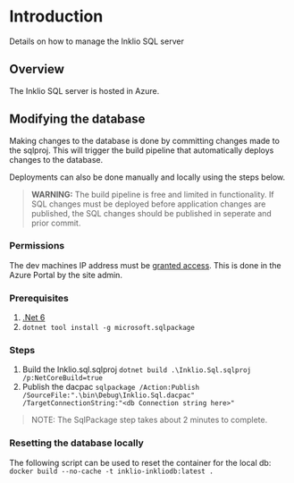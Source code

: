 # Introduction
Details on how to manage the Inklio SQL server

## Overview

The Inklio SQL server is hosted in Azure.

## Modifying the database

Making changes to the database is done by committing changes made to the sqlproj. This will trigger the build pipeline that automatically deploys changes to the database.

Deployments can also be done manually and locally using the steps below.

> **WARNING:** The build pipeline is free and limited in functionality. If SQL changes must be deployed before application changes are published, the SQL changes should be published in seperate and prior commit.

### Permissions

The dev machines IP address must be [granted access](https://learn.microsoft.com/en-us/azure/azure-sql/database/network-access-controls-overview?view=azuresql#allow-azure-services). This is done in the Azure Portal by the site admin.

### Prerequisites

 1. [.Net 6](https://dotnet.microsoft.com/en-us/download/dotnet/6.0)
 2. `dotnet tool install -g microsoft.sqlpackage`

### Steps

1. Build the Inklio.sql.sqlproj
    `dotnet build .\Inklio.Sql.sqlproj /p:NetCoreBuild=true`
2. Publish the dacpac
   `sqlpackage /Action:Publish /SourceFile:".\bin\Debug\Inklio.Sql.dacpac" /TargetConnectionString:"<db Connection string here>"`

> NOTE: The SqlPackage step takes about 2 minutes to complete.

### Resetting the database locally

The following script can be used to reset the container for the local db:
`docker build --no-cache -t inklio-inkliodb:latest .`